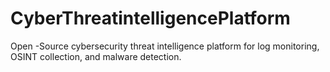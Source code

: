 # CyberThreatintelligencePlatform
Open -Source cybersecurity threat intelligence platform for log monitoring, OSINT collection, and malware detection.
